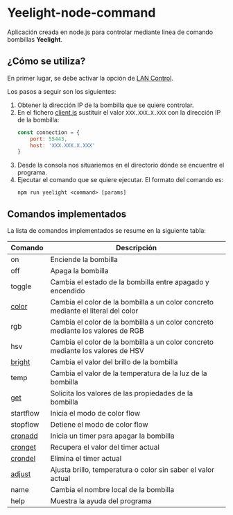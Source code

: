 # Yeelight-node-command

Aplicación creada en node.js para controlar mediante linea de comando bombillas **Yeelight**.

 ## ¿Cómo se utiliza?

 En primer lugar, se debe activar la opción de [LAN Control](https://www.yeelight.com/faqs/lan_control).

Los pasos a seguir son los siguientes:
1. Obtener la dirección IP de la bombilla que se quiere controlar.
2. En el fichero [client.js](./src/client.js) sustituir el valor `XXX.XXX.X.XXX` con la dirección IP de la bombilla:
    ```javascript
    const connection = {
        port: 55443,
        host: 'XXX.XXX.X.XXX'
    }
    ```
3. Desde la consola nos situariemos en el directorio dónde se encuentre el programa.
4. Ejecutar el comando que se quiere ejecutar. El formato del comando es:
    ```shell
    npm run yeelight <command> [params]
    ```

## Comandos implementados

La lista de comandos implementados se resume en la siguiente tabla:

| Comando   | Descripción                                                                      |
|-----------|----------------------------------------------------------------------------------|
| on        | Enciende la bombilla                                                             |
| off       | Apaga la bombilla                                                                |
| toggle    | Cambia el estado de la bombilla entre apagado y encendido                        |
| [color](./utils/help/md/help-color.md)     | Cambia el color de la bombilla a un color concreto mediante el literal del color |
| rgb       | Cambia el color de la bombilla a un color concreto mediante los valores de RGB   |
| hsv       | Cambia el color de la bombilla a un color concreto mediante los valores de HSV   |
| [bright](./utils/help/md/help-bright.md)    | Cambia el valor del brillo de la bombilla                                        |
| temp      | Cambia el valor de la temperatura de la luz de la bombilla                       |
| [get](./utils/help/md/help-get.md)       | Solicita los valores de las propiedades de la bombilla                           |
| startflow | Inicia el modo de color flow                                                     |
| stopflow  | Detiene el modo de color flow                                                    |
| [cronadd](./utils/help/md/help-cronadd.md)   | Inicia un timer para apagar la bombilla                                          |
| [cronget](./utils/help/md/help-cronget.md)   | Recupera el valor del timer actual                                                |
| [crondel](./utils/help/md/help-crondel.md)   | Elimina el timer actual                                                          |
| [adjust](./utils/help/md/help-adjust.md)    | Ajusta brillo, temperatura o color sin saber el valor actual                     |
| name      | Cambia el nombre local de la bombilla                                            |
| help      | Muestra la ayuda del programa                                                    |
